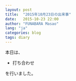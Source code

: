 ```yaml
---
layout: post
title:  "2015年10月23日の出来事"
date:   2015-10-23 22:00
author: "FUNABARA Masao"
lang: "ja"
categories: blog
tags: diary
---
```


本日は、

* 打ち合わせ

を行いました。


